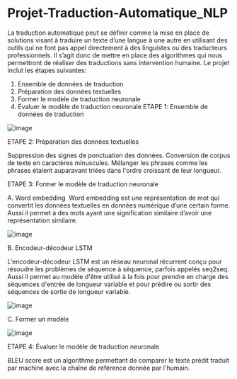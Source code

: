 # Projet-Traduction-Automatique_NLP

La traduction automatique peut se définir comme la mise en place de solutions visant à traduire un texte d’une langue à une autre en utilisant des outils qui ne font pas appel directement à des linguistes ou des traducteurs professionnels. Il s’agit donc de mettre en place des algorithmes qui nous permettront de réaliser des traductions sans intervention humaine.
Le projet inclut les étapes suivantes:
1) Ensemble de données de traduction 
2) Préparation des données textuelles
3) Former le modèle de traduction neuronale
4) Évaluer le modèle de traduction neuronale
ETAPE 1: Ensemble de données de traduction 

![image](https://user-images.githubusercontent.com/61788817/183774783-f9b43da4-da99-424a-ab0e-7f4a56e9fd16.png)

ETAPE 2: Préparation des données textuelles

Suppression des signes de ponctuation des données.
Conversion de corpus de texte en caractères minuscules.
Mélanger les phrases comme les phrases étaient auparavant triées dans l'ordre croissant de leur longueur.

ETAPE 3: Former le modèle de traduction neuronale

A. Word embedding 
Word embedding est une représentation  de mot qui convertit les données textuelles en données numérique d’une certain forme. Aussi il permet à des mots ayant une signification similaire d’avoir une représentation similaire.

![image](https://user-images.githubusercontent.com/61788817/183775147-dd6eb94d-5090-4733-9691-54d610371c34.png)


B. Encodeur-décodeur LSTM

L'encodeur-décodeur LSTM est un réseau neuronal récurrent conçu pour résoudre les problèmes de séquence à séquence, parfois appelés seq2seq. Aussi il permet au modèle d'être utilisé à la fois pour prendre en charge des séquences d'entrée de longueur variable et pour prédire ou sortir des séquences de sortie de longueur variable.

![image](https://user-images.githubusercontent.com/61788817/183775214-5f650409-21c1-4e9d-9b56-7ce467711322.png)

C. Former un modèle

![image](https://user-images.githubusercontent.com/61788817/183775278-8045ed65-ddbe-4f04-a0a0-0c10f502a356.png)

ETAPE 4: Évaluer le modèle de traduction neuronale

BLEU score est un algorithme permettant de comparer le texte prédit traduit par machine avec la chaîne de référence donnée par l'humain. 












